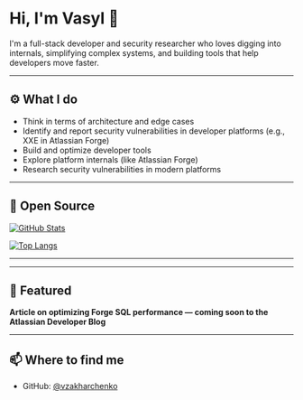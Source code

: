 # Hi, I'm Vasyl 👋

I'm a full-stack developer and security researcher who loves digging into internals, simplifying complex systems, and building tools that help developers move faster.

---

## ⚙️ What I do
- Think in terms of architecture and edge cases
- Identify and report security vulnerabilities in developer platforms (e.g., XXE in Atlassian Forge)
- Build and optimize developer tools
- Explore platform internals (like Atlassian Forge)
- Research security vulnerabilities in modern platforms

---

## 🌱 Open Source

[![GitHub Stats](https://github-readme-stats.vercel.app/api?username=vzakharchenko&show_icons=true&theme=default&hide=issues&hide_rank=true)](https://github.com/vzakharchenko)

[![Top Langs](https://github-readme-stats.vercel.app/api/top-langs/?username=vzakharchenko&layout=compact&theme=default&exclude_repo=smartthings-phevctl,remote-ctrl-gsm)](https://github.com/vzakharchenko)

---

---

## 📝 Featured
**Article on optimizing Forge SQL performance — coming soon to the Atlassian Developer Blog**

---

## 📫 Where to find me
- GitHub: [@vzakharchenko](https://github.com/vzakharchenko)

